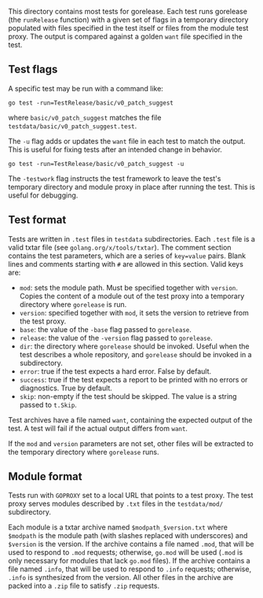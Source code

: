 This directory contains most tests for gorelease. Each test runs gorelease (the
`runRelease` function) with a given set of flags in a temporary directory
populated with files specified in the test itself or files from the module test
proxy. The output is compared against a golden `want` file specified in the
test.

## Test flags

A specific test may be run with a command like:

    go test -run=TestRelease/basic/v0_patch_suggest

where `basic/v0_patch_suggest` matches the file
`testdata/basic/v0_patch_suggest.test`.

The `-u` flag adds or updates the `want` file in each test to match the output.
This is useful for fixing tests after an intended change in behavior.

    go test -run=TestRelease/basic/v0_patch_suggest -u

The `-testwork` flag instructs the test framework to leave the test's temporary
directory and module proxy in place after running the test. This is useful
for debugging.

## Test format

Tests are written in `.test` files in `testdata` subdirectories. Each `.test`
file is a valid txtar file (see `golang.org/x/tools/txtar`). The comment section
contains the test parameters, which are a series of `key=value` pairs. Blank
lines and comments starting with `#` are allowed in this section. Valid keys
are:

* `mod`: sets the module path. Must be specified together with `version`. Copies
  the content of a module out of the test proxy into a temporary directory
  where `gorelease` is run.
* `version`: specified together with `mod`, it sets the version to retrieve from
  the test proxy.
* `base`: the value of the `-base` flag passed to `gorelease`.
* `release`: the value of the `-version` flag passed to `gorelease`.
* `dir`: the directory where `gorelease` should be invoked. Useful when the test
  describes a whole repository, and `gorelease` should be invoked in a
  subdirectory.
* `error`: true if the test expects a hard error. False by default.
* `success`: true if the test expects a report to be printed with no errors
  or diagnostics. True by default.
* `skip`: non-empty if the test should be skipped. The value is a string passed
  to `t.Skip`.

Test archives have a file named `want`, containing the expected output of the
test. A test will fail if the actual output differs from `want`.

If the `mod` and `version` parameters are not set, other files will be extracted
to the temporary directory where `gorelease` runs.

## Module format

Tests run with `GOPROXY` set to a local URL that points to a test proxy. The
test proxy serves modules described by `.txt` files in the `testdata/mod/`
subdirectory.

Each module is a txtar archive named `$modpath_$version.txt` where `$modpath`
is the module path (with slashes replaced with underscores) and `$version` is
the version. If the archive contains a file named `.mod`, that will be used to
respond to `.mod` requests; otherwise, `go.mod` will be used (`.mod` is only
necessary for modules that lack `go.mod` files). If the archive contains a
file named `.info`, that will be used to respond to `.info` requests; otherwise,
`.info` is synthesized from the version. All other files in the archive are
packed into a `.zip` file to satisfy `.zip` requests.
